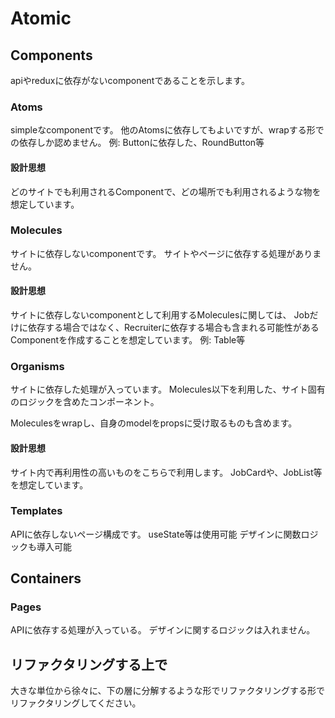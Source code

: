 # Atomic
## Components
apiやreduxに依存がないcomponentであることを示します。

### Atoms
simpleなcomponentです。
他のAtomsに依存してもよいですが、wrapする形での依存しか認めません。
例: Buttonに依存した、RoundButton等

#### 設計思想
どのサイトでも利用されるComponentで、どの場所でも利用されるような物を想定しています。

### Molecules
サイトに依存しないcomponentです。
サイトやページに依存する処理がありません。

#### 設計思想
サイトに依存しないcomponentとして利用するMoleculesに関しては、
Jobだけに依存する場合ではなく、Recruiterに依存する場合も含まれる可能性があるComponentを作成することを想定しています。
例: Table等

### Organisms
サイトに依存した処理が入っています。
Molecules以下を利用した、サイト固有のロジックを含めたコンポーネント。

Moleculesをwrapし、自身のmodelをpropsに受け取るものも含めます。

#### 設計思想
サイト内で再利用性の高いものをこちらで利用します。
JobCardや、JobList等を想定しています。

### Templates
APIに依存しないページ構成です。
useState等は使用可能
デザインに関数ロジックも導入可能

## Containers
### Pages
APIに依存する処理が入っている。
デザインに関するロジックは入れません。

## リファクタリングする上で
大きな単位から徐々に、下の層に分解するような形でリファクタリングする形でリファクタリングしてください。
